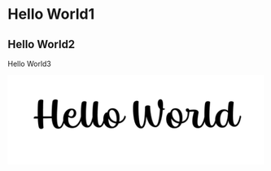 # Hello World1
## Hello World2
Hello World3
<!-- This is a comment in Markdown -->
![Add file: Upload](helloworld.png)
